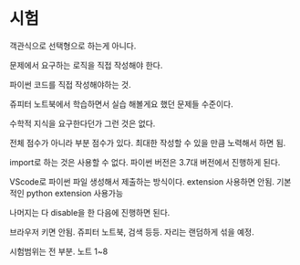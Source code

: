 # 시험

객관식으로 선택형으로 하는게 아니다.

문제에서 요구하는 로직을 직접 작성해야 한다.

파이썬 코드를 직접 작성해야하는 것.

쥬피터 노트북에서 학습하면서 실습 해볼게요 했던 문제들 수준이다.

수학적 지식을 요구한다던가 그런 것은 없다.

전체 점수가 아니라 부분 점수가 있다. 최대한 작성할 수 있을 만큼 노력해서 하면 됨.

import로 하는 것은 사용할 수 없다. 파이썬 버전은 3.7대 버전에서 진행하게 된다. 

VScode로 파이썬 파일 생성해서 제출하는 방식이다. extension 사용하면 안됨. 기본적인 python extension 사용가능

나머지는 다 disable을 한 다음에 진행하면 된다.

브라우저 키면 안됨. 쥬피터 노트북, 검색 등등. 자리는 랜덤하게 섞을 예정.

시험범위는 전 부분. 노트 1~8